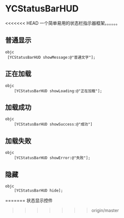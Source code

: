 # YCStatusBarHUD
<<<<<<< HEAD
一个简单易用的状态栏指示器框架。。。。。。

## 普通显示
```
objc
 [YCStatusBarHUD showMessage:@"普通文字"];
```
   
## 正在加载
```
objc
    [YCStatusBarHUD showLoading:@"正在加载"];
```
## 加载成功
```
objc
    [YCStatusBarHUD showSuccess:@"成功"]
```
## 加载失败
```
objc
    [YCStatusBarHUD showError:@"失败"];
```
## 隐藏
```
objc
    [YCStatusBarHUD hide];
```
=======
状态显示控件
>>>>>>> origin/master
